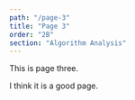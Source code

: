 ```yaml
---
path: "/page-3"
title: "Page 3"
order: "2B"
section: "Algorithm Analysis"
---
```


This is page three.

I think it is a good page.

